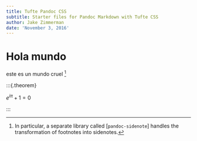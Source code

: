 ```yaml
---
title: Tufte Pandoc CSS
subtitle: Starter files for Pandoc Markdown with Tufte CSS
author: Jake Zimmerman
date: 'November 3, 2016'
---
```


# Hola mundo

este es un mundo cruel [^pdsn]

[^pdsn]: In particular, a separate library called [`pandoc-sidenote`] handles
  the transformation of footnotes into sidenotes.


:::{.theorem}

$e^{i\pi}+1=0$

:::